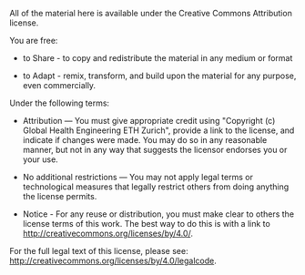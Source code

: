 All of the material here is available under the Creative Commons Attribution license.

You are free:

- to Share - to copy and redistribute the material in any medium or format 

- to Adapt - remix, transform, and build upon the material for any purpose, even commercially. 

Under the following terms:

- Attribution — You must give appropriate credit using "Copyright (c) Global Health Engineering ETH Zurich", provide a link to the license, and indicate if changes were made. You may do so in any reasonable manner, but not in any way that suggests the licensor endorses you or your use. 

- No additional restrictions — You may not apply legal terms or technological measures that legally restrict others from doing anything the license permits. 

* Notice - For any reuse or distribution, you must make clear to others the license terms of this work. The best way to do this is with a link to http://creativecommons.org/licenses/by/4.0/.

For the full legal text of this license, please see: http://creativecommons.org/licenses/by/4.0/legalcode.